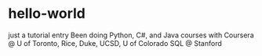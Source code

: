# hello-world
just a tutorial entry
Been doing Python, C#, and Java courses with Coursera
@ U of Toronto, Rice, Duke, UCSD, U of Colorado
SQL @ Stanford
